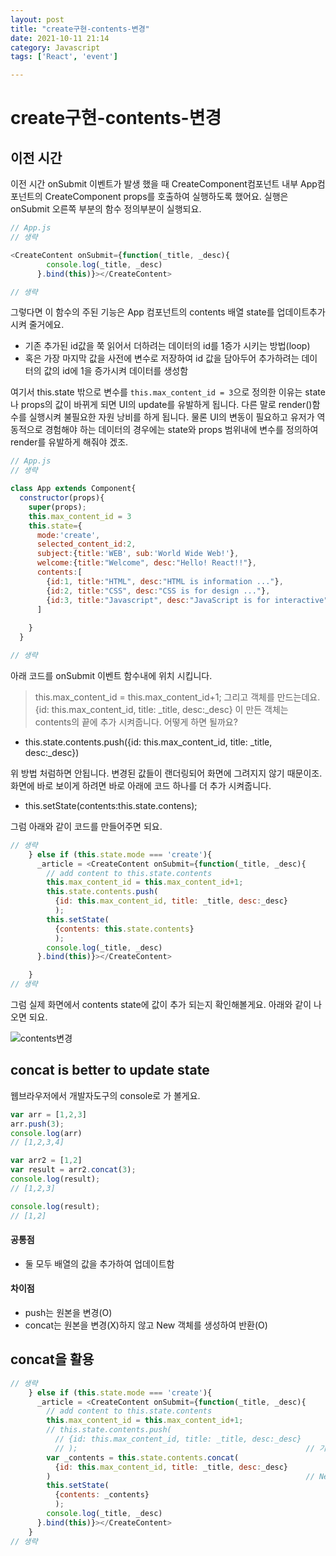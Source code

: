 ```yaml
---
layout: post
title: "create구현-contents-변경"
date: 2021-10-11 21:14
category: Javascript
tags: ['React', 'event']

---
```


# create구현-contents-변경

## 이전 시간 
이전 시간 onSubmit 이벤트가 발생 했을 때 CreateComponent컴포넌트 내부 App컴포넌트의 CreateComponent props를 호출하여 실행하도록 했어요.
실행은 onSubmit 오른쪽 부분의 함수 정의부분이 실행되요.

```js
// App.js
// 생략

<CreateContent onSubmit={function(_title, _desc){
        console.log(_title, _desc)
      }.bind(this)}></CreateContent>

// 생략
```

그렇다면 이 함수의 주된 기능은 App 컴포넌트의 contents 배열 state를 업데이트추가 시켜 줄거에요.
- 기존 추가된 id값을 쭉 읽어서 더하려는 데이터의 id를 1증가 시키는 방법(loop)
- 혹은 가장 마지막 값을 사전에 변수로 저장하여 id 값을 담아두어 추가하려는 데이터의 값의 id에 1을 증가시켜 데이터를 생성함


여기서 this.state 밖으로 변수를 `this.max_content_id = 3`으로 정의한 이유는 state나 props의 값이 바뀌게 되면 UI의 update를 유발하게 됩니다. 다른 말로 render()함수를 실행시켜 불필요한 자원 낭비를 하게 됩니다. 물론 UI의 변동이 필요하고 유저가 역동적으로 경험해야 하는 데이터의 경우에는 state와 props 범위내에 변수를 정의하여 render를 유발하게 해줘야 겠조.
```js
// App.js
// 생략

class App extends Component{
  constructor(props){
    super(props);
    this.max_content_id = 3
    this.state={
      mode:'create',
      selected_content_id:2,
      subject:{title:'WEB', sub:'World Wide Web!'},
      welcome:{title:"Welcome", desc:"Hello! React!!"},
      contents:[
        {id:1, title:"HTML", desc:"HTML is information ..."},
        {id:2, title:"CSS", desc:"CSS is for design ..."},
        {id:3, title:"Javascript", desc:"JavaScript is for interactive"},
      ]
       
    }
  }

// 생략
```
아래 코드를 onSubmit 이벤트 함수내에 위치 시킵니다. 
> this.max_content_id = this.max_content_id+1;
그리고 객체를 만드는데요. 
> {id: this.max_content_id, title: _title, desc:_desc}
이 만든 객체는 contents의 끝에 추가 시켜줍니다. 어떻게 하면 될까요?

- this.state.contents.push({id: this.max_content_id, title: _title, desc:_desc})

위 방법 처럼하면 안됩니다. 변경된 값들이 랜더링되어 화면에 그려지지 않기 때문이조. 
화면에 바로 보이게 하려면 바로 아래에 코드 하나를 더 추가 시켜줍니다. 

- this.setState(contents:this.state.contens);

그럼 아래와 같이 코드를 만들어주면 되요.
```js
// 생략
    } else if (this.state.mode === 'create'){
      _article = <CreateContent onSubmit={function(_title, _desc){
        // add content to this.state.contents
        this.max_content_id = this.max_content_id+1;
        this.state.contents.push(
          {id: this.max_content_id, title: _title, desc:_desc}
          );
        this.setState(
          {contents: this.state.contents}
          );
        console.log(_title, _desc)
      }.bind(this)}></CreateContent>

    }
// 생략
```

그럼 실제 화면에서 contents state에 값이 추가 되는지 확인해볼게요. 아래와 같이 나오면 되요. 

![contents변경](https://user-images.githubusercontent.com/57933835/136794080-cb4252c6-2884-407c-933f-7aca543a473d.png)

## concat is better to update state

웹브라우저에서 개발자도구의 console로 가 볼게요. 

```js
var arr = [1,2,3]
arr.push(3);
console.log(arr)
// [1,2,3,4]

var arr2 = [1,2]
var result = arr2.concat(3);
console.log(result);
// [1,2,3]

console.log(result);
// [1,2]
```

#### 공통점
 - 둘 모두 배열의 값을 추가하여 업데이트함

#### 차이점
 - push는 원본을 변경(O)
 - concat는 원본을 변경(X)하지 않고 New 객체를 생성하여 반환(O)

## concat을 활용


```js
// 생략
    } else if (this.state.mode === 'create'){
      _article = <CreateContent onSubmit={function(_title, _desc){
        // add content to this.state.contents
        this.max_content_id = this.max_content_id+1;
        // this.state.contents.push(
          // {id: this.max_content_id, title: _title, desc:_desc}
          // );                                                   // 기존 데이터를 변경하지 않고 추가함
        var _contents = this.state.contents.concat(
          {id: this.max_content_id, title: _title, desc:_desc}
        )                                                         // New 데이터를 생성함
        this.setState(
          {contents: _contents}
          );
        console.log(_title, _desc)
      }.bind(this)}></CreateContent>
    }
// 생략
```
